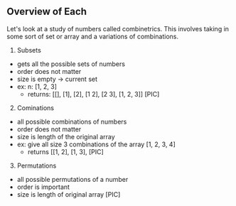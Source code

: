 ## Overview of Each
Let's look at a study of numbers called combinetrics.  This involves taking in some sort of set or array and a variations of combinations.  
1. Subsets
- gets all the possible sets of numbers
- order does not matter
- size is empty -> current set
- ex: n: [1, 2, 3]
    - returns: [[], [1], [2], [1 2], [2 3], [1, 2, 3]]
[PIC]

2. Cominations
- all possible combinations of numbers
- order does not matter
- size is length of the original array
- ex: give all size 3 combinations of the array [1, 2, 3, 4]
  - returns [[1, 2], [1, 3], 
[PIC]

3. Permutations
- all possible permutations of a number
- order is important
- size is length of original array
[PIC]
